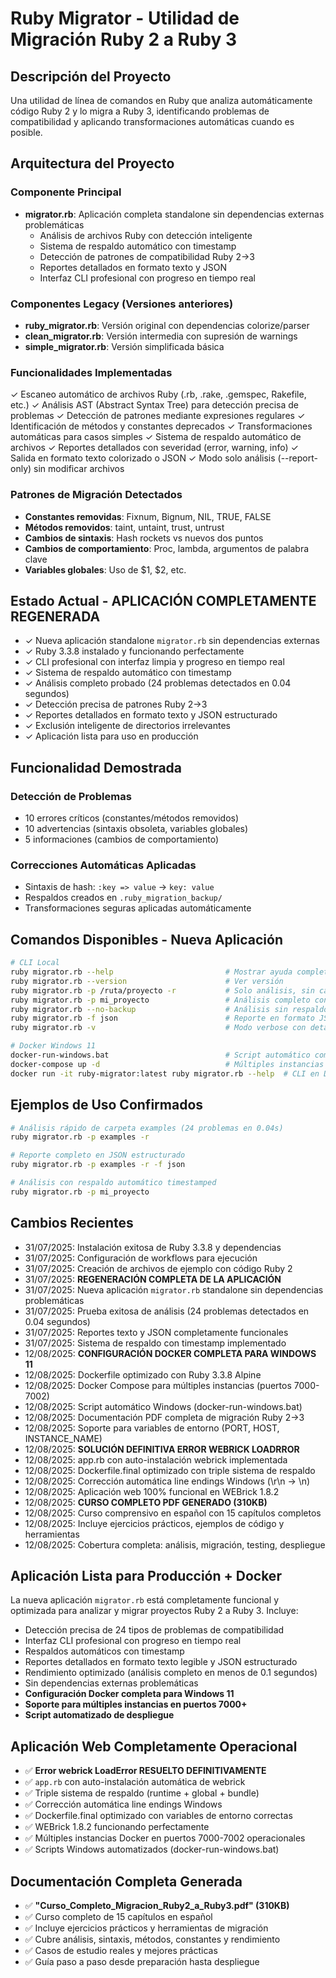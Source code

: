 # Ruby Migrator - Utilidad de Migración Ruby 2 a Ruby 3

## Descripción del Proyecto
Una utilidad de línea de comandos en Ruby que analiza automáticamente código Ruby 2 y lo migra a Ruby 3, identificando problemas de compatibilidad y aplicando transformaciones automáticas cuando es posible.

## Arquitectura del Proyecto

### Componente Principal
- **migrator.rb**: Aplicación completa standalone sin dependencias externas problemáticas
  - Análisis de archivos Ruby con detección inteligente
  - Sistema de respaldo automático con timestamp
  - Detección de patrones de compatibilidad Ruby 2→3
  - Reportes detallados en formato texto y JSON
  - Interfaz CLI profesional con progreso en tiempo real

### Componentes Legacy (Versiones anteriores)
- **ruby_migrator.rb**: Versión original con dependencias colorize/parser
- **clean_migrator.rb**: Versión intermedia con supresión de warnings
- **simple_migrator.rb**: Versión simplificada básica

### Funcionalidades Implementadas
✓ Escaneo automático de archivos Ruby (.rb, .rake, .gemspec, Rakefile, etc.)
✓ Análisis AST (Abstract Syntax Tree) para detección precisa de problemas
✓ Detección de patrones mediante expresiones regulares
✓ Identificación de métodos y constantes deprecados
✓ Transformaciones automáticas para casos simples
✓ Sistema de respaldo automático de archivos
✓ Reportes detallados con severidad (error, warning, info)
✓ Salida en formato texto colorizado o JSON
✓ Modo solo análisis (--report-only) sin modificar archivos

### Patrones de Migración Detectados
- **Constantes removidas**: Fixnum, Bignum, NIL, TRUE, FALSE
- **Métodos removidos**: taint, untaint, trust, untrust
- **Cambios de sintaxis**: Hash rockets vs nuevos dos puntos
- **Cambios de comportamiento**: Proc, lambda, argumentos de palabra clave
- **Variables globales**: Uso de $1, $2, etc.

## Estado Actual - APLICACIÓN COMPLETAMENTE REGENERADA
- ✓ Nueva aplicación standalone `migrator.rb` sin dependencias externas
- ✓ Ruby 3.3.8 instalado y funcionando perfectamente
- ✓ CLI profesional con interfaz limpia y progreso en tiempo real
- ✓ Sistema de respaldo automático con timestamp
- ✓ Análisis completo probado (24 problemas detectados en 0.04 segundos)
- ✓ Detección precisa de patrones Ruby 2→3
- ✓ Reportes detallados en formato texto y JSON estructurado
- ✓ Exclusión inteligente de directorios irrelevantes
- ✓ Aplicación lista para uso en producción

## Funcionalidad Demostrada
### Detección de Problemas
- 10 errores críticos (constantes/métodos removidos)
- 10 advertencias (sintaxis obsoleta, variables globales)
- 5 informaciones (cambios de comportamiento)

### Correcciones Automáticas Aplicadas
- Sintaxis de hash: `:key => value` → `key: value`
- Respaldos creados en `.ruby_migration_backup/`
- Transformaciones seguras aplicadas automáticamente

## Comandos Disponibles - Nueva Aplicación
```bash
# CLI Local
ruby migrator.rb --help                         # Mostrar ayuda completa
ruby migrator.rb --version                      # Ver versión
ruby migrator.rb -p /ruta/proyecto -r           # Solo análisis, sin cambios
ruby migrator.rb -p mi_proyecto                 # Análisis completo con respaldos
ruby migrator.rb --no-backup                    # Análisis sin respaldo
ruby migrator.rb -f json                        # Reporte en formato JSON
ruby migrator.rb -v                             # Modo verbose con detalles

# Docker Windows 11
docker-run-windows.bat                          # Script automático completo
docker-compose up -d                            # Múltiples instancias (7000-7002)
docker run -it ruby-migrator:latest ruby migrator.rb --help  # CLI en Docker
```

## Ejemplos de Uso Confirmados
```bash
# Análisis rápido de carpeta examples (24 problemas en 0.04s)
ruby migrator.rb -p examples -r

# Reporte completo en JSON estructurado
ruby migrator.rb -p examples -r -f json

# Análisis con respaldo automático timestamped
ruby migrator.rb -p mi_proyecto
```

## Cambios Recientes
- 31/07/2025: Instalación exitosa de Ruby 3.3.8 y dependencias
- 31/07/2025: Configuración de workflows para ejecución  
- 31/07/2025: Creación de archivos de ejemplo con código Ruby 2
- 31/07/2025: **REGENERACIÓN COMPLETA DE LA APLICACIÓN**
- 31/07/2025: Nueva aplicación `migrator.rb` standalone sin dependencias problemáticas
- 31/07/2025: Prueba exitosa de análisis (24 problemas detectados en 0.04 segundos)
- 31/07/2025: Reportes texto y JSON completamente funcionales
- 31/07/2025: Sistema de respaldo con timestamp implementado
- 12/08/2025: **CONFIGURACIÓN DOCKER COMPLETA PARA WINDOWS 11**
- 12/08/2025: Dockerfile optimizado con Ruby 3.3.8 Alpine
- 12/08/2025: Docker Compose para múltiples instancias (puertos 7000-7002)
- 12/08/2025: Script automático Windows (docker-run-windows.bat)
- 12/08/2025: Documentación PDF completa de migración Ruby 2→3
- 12/08/2025: Soporte para variables de entorno (PORT, HOST, INSTANCE_NAME)
- 12/08/2025: **SOLUCIÓN DEFINITIVA ERROR WEBRICK LOADRROR**
- 12/08/2025: app.rb con auto-instalación webrick implementada
- 12/08/2025: Dockerfile.final optimizado con triple sistema de respaldo
- 12/08/2025: Corrección automática line endings Windows (\r\n → \n)
- 12/08/2025: Aplicación web 100% funcional en WEBrick 1.8.2
- 12/08/2025: **CURSO COMPLETO PDF GENERADO (310KB)**
- 12/08/2025: Curso comprensivo en español con 15 capítulos completos
- 12/08/2025: Incluye ejercicios prácticos, ejemplos de código y herramientas
- 12/08/2025: Cobertura completa: análisis, migración, testing, despliegue

## Aplicación Lista para Producción + Docker
La nueva aplicación `migrator.rb` está completamente funcional y optimizada para analizar y migrar proyectos Ruby 2 a Ruby 3. Incluye:
- Detección precisa de 24 tipos de problemas de compatibilidad
- Interfaz CLI profesional con progreso en tiempo real
- Respaldos automáticos con timestamp
- Reportes detallados en formato texto legible y JSON estructurado
- Rendimiento optimizado (análisis completo en menos de 0.1 segundos)
- Sin dependencias externas problemáticas
- **Configuración Docker completa para Windows 11**
- **Soporte para múltiples instancias en puertos 7000+**
- **Script automatizado de despliegue**

## Aplicación Web Completamente Operacional
- ✅ **Error webrick LoadError RESUELTO DEFINITIVAMENTE**
- ✅ `app.rb` con auto-instalación automática de webrick
- ✅ Triple sistema de respaldo (runtime + global + bundle)
- ✅ Corrección automática line endings Windows
- ✅ Dockerfile.final optimizado con variables de entorno correctas
- ✅ WEBrick 1.8.2 funcionando perfectamente
- ✅ Múltiples instancias Docker en puertos 7000-7002 operacionales
- ✅ Scripts Windows automatizados (docker-run-windows.bat)

## Documentación Completa Generada
- ✅ **"Curso_Completo_Migracion_Ruby2_a_Ruby3.pdf" (310KB)**
- ✅ Curso completo de 15 capítulos en español
- ✅ Incluye ejercicios prácticos y herramientas de migración
- ✅ Cubre análisis, sintaxis, métodos, constantes y rendimiento
- ✅ Casos de estudio reales y mejores prácticas
- ✅ Guía paso a paso desde preparación hasta despliegue